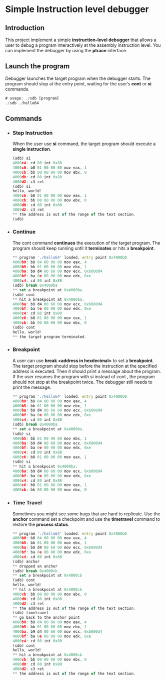 # Simple Instruction level debugger

## Introduction

This project implement a simple **instruction-level debugger** that allows a user to debug a program interactively at the assembly instruction level. You can implement the debugger by using the **ptrace** interface.

## Launch the program

Debugger launches the target program when the debugger starts. The program should stop at the entry point, waiting for the user’s **cont** or **si** commands.

```typescript
# usage: ./sdb [program]
./sdb ./hello64
```

## Commands

- ### Step Instruction
    When the user use **si** command, the target program should execute a **single instruction**.
    ```typescript
    (sdb) si
    4000c4: cd 80 int 0x80
    4000c6: b8 01 00 00 00 mov eax, 1
    4000cb: bb 00 00 00 00 mov ebx, 0
    4000d0: cd 80 int 0x80
    4000d2: c3 ret
    (sdb) si
    hello, world!
    4000c6: b8 01 00 00 00 mov eax, 1
    4000cb: bb 00 00 00 00 mov ebx, 0
    4000d0: cd 80 int 0x80
    4000d2: c3 ret
    ** the address is out of the range of the text section.
    (sdb)
    ```

- ### Continue
    The cont command **continues** the execution of the target program. The program should keep running until it **terminates** or hits a **breakpoint**.

    ```typescript
    ** program './hello64' loaded. entry point 0x4000b0
    4000b0: b8 04 00 00 00 mov eax, 4
    4000b5: bb 01 00 00 00 mov ebx, 1
    4000ba: b9 d4 00 60 00 mov ecx, 0x6000d4
    4000bf: ba 0e 00 00 00 mov edx, 0xe
    4000c4: cd 80 int 0x80
    (sdb) break 0x4000ba
    ** set a breakpoint at 0x4000ba.
    (sdb) cont
    ** hit a breakpoint at 0x4000ba.
    4000ba: b9 d4 00 60 00 mov ecx, 0x6000d4
    4000bf: ba 0e 00 00 00 mov edx, 0xe
    4000c4: cd 80 int 0x80
    4000c6: b8 01 00 00 00 mov eax, 1
    4000cb: bb 00 00 00 00 mov ebx, 0
    (sdb) cont
    hello, world!
    ** the target program terminated.
    ```

- ### Breakpoint
    A user can use **break <address in hexdecimal\>** to set a **breakpoint**. The target program should stop before the instruction at the specified address is executed. Then it should print a message about the program. If the user resumes the program with si instead of cont , the program should not stop at the breakpoint twice. The debugger still needs to print the message.

    ```typescript
    ** program './hello64' loaded. entry point 0x4000b0
    4000b0: b8 04 00 00 00 mov eax, 4
    4000b5: bb 01 00 00 00 mov ebx, 1
    4000ba: b9 d4 00 60 00 mov ecx, 0x6000d4
    4000bf: ba 0e 00 00 00 mov edx, 0xe
    4000c4: cd 80 int 0x80
    (sdb) break 0x4000ba
    ** set a breakpoint at 0x4000ba.
    (sdb) si
    4000b5: bb 01 00 00 00 mov ebx, 1
    4000ba: b9 d4 00 60 00 mov ecx, 0x6000d4
    4000bf: ba 0e 00 00 00 mov edx, 0xe
    4000c4: cd 80 int 0x80
    4000c6: b8 01 00 00 00 mov eax, 1
    (sdb) si
    ** hit a breakpoint 0x4000ba.
    4000ba: b9 d4 00 60 00 mov ecx, 0x6000d4
    4000bf: ba 0e 00 00 00 mov edx, 0xe
    4000c4: cd 80 int 0x80
    4000c6: b8 01 00 00 00 mov eax, 1
    4000cb: bb 00 00 00 00 mov ebx, 0
    ```

- ### Time Travel

    Sometimes you might see some bugs that are hard to replicate. Use the **anchor** command set a checkpoint and use the **timetravel** command to restore the **process status**.

    ```typescript
    ** program './hello64' loaded. entry point 0x4000b0
    4000b0: b8 04 00 00 00 mov eax, 4
    4000b5: bb 01 00 00 00 mov ebx, 1
    4000ba: b9 d4 00 60 00 mov ecx, 0x6000d4
    4000bf: ba 0e 00 00 00 mov edx, 0xe
    4000c4: cd 80 int 0x80
    (sdb) anchor
    ** dropped an anchor
    (sdb) break 0x4000cb
    ** set a breakpoint at 0x4000cb
    (sdb) cont
    hello, world!
    ** hit a breakpoint at 0x4000cb
    4000cb: bb 00 00 00 00 mov ebx, 0
    4000d0: cd 80 int 0x80
    4000d2: c3 ret
    ** the address is out of the range of the text section.
    (sdb) timetravel
    ** go back to the anchor point
    4000b0: b8 04 00 00 00 mov eax, 4
    4000b5: bb 01 00 00 00 mov ebx, 1
    4000ba: b9 d4 00 60 00 mov ecx, 0x6000d4
    4000bf: ba 0e 00 00 00 mov edx, 0xe
    4000c4: cd 80 int 0x80
    (sdb) cont
    hello, world!
    ** hit a breakpoint at 0x4000cb
    4000cb: bb 00 00 00 00 mov ebx, 0
    4000d0: cd 80 int 0x80
    4000d2: c3 ret
    ** the address is out of the range of the text section.
    ```
